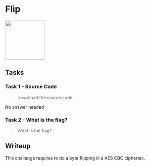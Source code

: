 # Flip

<Image src="https://tryhackme-images.s3.amazonaws.com/room-icons/30129d71d291d86c1976d56c3333d8f7.png" width="128" />

## Tasks

### Task 1 - Source Code

> Download the source code.

No answer needed

### Task 2 - What is the flag?

> What is the flag?

<!-- THM{FliP_DaT_B1t_oR_G3t_Fl1pP3d} -->

## Writeup

This challenge requires to do a byte flipping in a AES CBC ciphertex.
